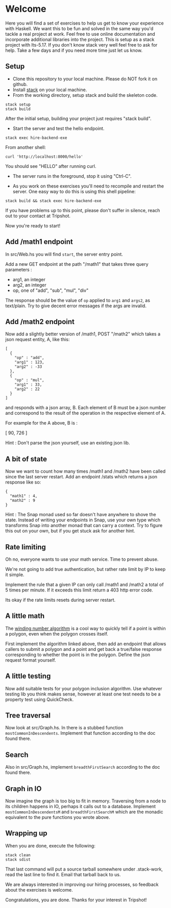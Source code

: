 # Welcome

Here you will find a set of exercises to help us get to know your
experience with Haskell. We want this to be fun and solved in the same
way you'd tackle a real project at work. Feel free to use online
documentation and incorporate additional libraries into the
project. This is setup as a stack project with lts-5.17. If you don't
know stack very well feel free to ask for help. Take a few days and if
you need more time just let us know.


## Setup

- Clone this repository to your local machine. Please do NOT fork it on github.
- Install [stack](http://docs.haskellstack.org/en/stable/README/) on your local machine.
- From the working directory, setup stack and build the skeleton code.
```
stack setup
stack build
```
After the initial setup, building your project just requires "stack build".


- Start the server and test the hello endpoint.
```
stack exec hire-backend-exe
```
From another shell:
```
curl 'http://localhost:8000/hello'
```
You should see "HELLO" after running curl.

- The server runs in the foreground, stop it using "Ctrl-C".

- As you work on these exercises you'll need to recompile and restart the server. One easy way to do this is using this shell pipeline:
```
stack build && stack exec hire-backend-exe
```

If you have problems up to this point, please don't suffer in silence, reach out to your contact at Tripshot.

Now you're ready to start!


## Add /math1 endpoint

In src/Web.hs you will find `start`, the server entry point.

Add a new GET endpoint at the path "/math1" that takes three query parameters :

- arg1, an integer
- arg2, an integer
- op, one of "add", "sub", "mul", "div"

The response should be the value of `op` applied to `arg1` and `args2`, as text/plain. Try to give decent error messages if the args are invalid.


## Add /math2 endpoint

Now add a slightly better version of /math1, POST "/math2" which takes a json request entity, A, like this:

```
[
  {
    "op" : "add",
    "arg1" : 123,
    "arg2" : -33
  },
  {
    "op" : "mul",
    "arg1" : 33,
    "arg2" : 22
  }
]
```

and responds with a json array, B. Each element of B must be a json number and correspond to the result of the operation in the respective element of A.

For example for the A above, B is :

[ 90, 726 ]


Hint : Don't parse the json yourself, use an existing json lib.


## A bit of state

Now we want to count how many times /math1 and /math2 have been called since the last server restart.
Add an endpoint /stats which returns a json response like so:

```
{
  "math1" : 4,
  "math2" : 9
}
```

Hint : The Snap monad used so far doesn't have anywhere to shove the
state. Instead of writing your endpoints in Snap, use your own type
which transforms Snap into another monad that can carry a context.
Try to figure this out on your own, but if you get stuck ask for
another hint.



## Rate limiting

Oh no, everyone wants to use your math service. Time to prevent abuse.

We're not going to add true authentication, but rather rate limit by
IP to keep it simple.

Implement the rule that a given IP can only call /math1 and /math2 a
total of 5 times per minute. If it exceeds this limit return a 403
http error code.

Its okay if the rate limits resets during server restart.


## A little math

The [winding number algorithm](http://geomalgorithms.com/a03-_inclusion.html#wn_PnPoly()) is a cool way to quickly tell if a point is within a polygon, even when the polygon crosses itself.

First implement the algorithm linked above, then add an endpoint that
allows callers to submit a polygon and a point and get back a
true/false response corresponding to whether the point is in the
polygon. Define the json request format yourself.


## A little testing

Now add suitable tests for your polygon inclusion algorithm. Use
whatever testing lib you think makes sense, however at least one test
needs to be a property test using QuickCheck.


## Tree traversal

Now look at src/Graph.hs. In there is a stubbed function `mostCommonInDescendents`. Implement that function according to the doc found there.

## Search

Also in src/Graph.hs, implement `breadthFirstSearch` according to the doc found there.


## Graph in IO

Now imagine the graph is too big to fit in memory. Traversing from a node to its children happens in IO, perhaps it calls out to a database.
Implement `mostCommonInDescendentsM` and `breadthFirstSearchM` which are the monadic equivalent to the pure functions you wrote above.


## Wrapping up

When you are done, execute the following:

```
stack clean
stack sdist
```

That last command will put a source tarball somewhere under
.stack-work, read the last line to find it. Email that tarball back to
us.

We are always interested in improving our hiring processes, so
feedback about the exercises is welcome.

Congratulations, you are done. Thanks for your interest in Tripshot!

